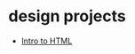 # design projects

<ul>
    <li><a href="introhtml/info" target="_blank">Intro to HTML</a</li>
</ul>